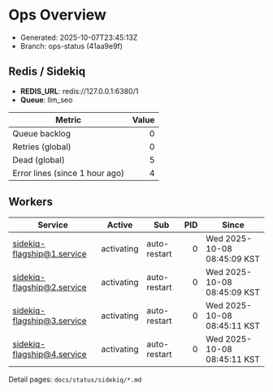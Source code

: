 # Ops Overview

- Generated: 2025-10-07T23:45:13Z
- Branch: ops-status (41aa9e9f)

## Redis / Sidekiq
- **REDIS_URL**: redis://127.0.0.1:6380/1
- **Queue**: llm_seo

| Metric | Value |
|---|---:|
| Queue backlog | 0 |
| Retries (global) | 0 |
| Dead (global) | 5 |
| Error lines (since 1 hour ago) | 4 |

## Workers
| Service | Active | Sub | PID | Since |
|---|---|---|---:|---|
| sidekiq-flagship@1.service | activating | auto-restart | 0 | Wed 2025-10-08 08:45:09 KST |
| sidekiq-flagship@2.service | activating | auto-restart | 0 | Wed 2025-10-08 08:45:09 KST |
| sidekiq-flagship@3.service | activating | auto-restart | 0 | Wed 2025-10-08 08:45:11 KST |
| sidekiq-flagship@4.service | activating | auto-restart | 0 | Wed 2025-10-08 08:45:11 KST |

Detail pages: `docs/status/sidekiq/*.md`
